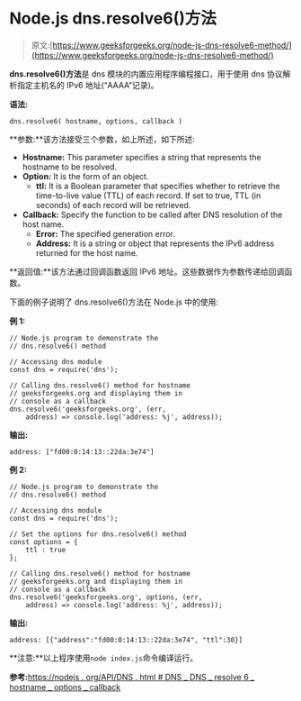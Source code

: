 # Node.js dns.resolve6()方法

> 原文:[https://www.geeksforgeeks.org/node-js-dns-resolve6-method/](https://www.geeksforgeeks.org/node-js-dns-resolve6-method/)

**dns.resolve6()方法**是 dns 模块的内置应用程序编程接口，用于使用 dns 协议解析指定主机名的 IPv6 地址(“AAAA”记录)。

**语法:**

```
dns.resolve6( hostname, options, callback )
```

**参数:**该方法接受三个参数，如上所述，如下所述:

*   **Hostname:** This parameter specifies a string that represents the hostname to be resolved.
*   **Option:** It is the form of an object.
    *   **ttl:** It is a Boolean parameter that specifies whether to retrieve the time-to-live value (TTL) of each record. If set to true, TTL (in seconds) of each record will be retrieved.
*   **Callback:** Specify the function to be called after DNS resolution of the host name.
    *   **Error:** The specified generation error.
    *   **Address:** It is a string or object that represents the IPv6 address returned for the host name.

**返回值:**该方法通过回调函数返回 IPv6 地址。这些数据作为参数传递给回调函数。

下面的例子说明了 dns.resolve6()方法在 Node.js 中的使用:

**例 1:**

```
// Node.js program to demonstrate the   
// dns.resolve6() method

// Accessing dns module
const dns = require('dns');

// Calling dns.resolve6() method for hostname
// geeksforgeeks.org and displaying them in
// console as a callback
dns.resolve6('geeksforgeeks.org', (err, 
    address) => console.log('address: %j', address));
```

**输出:**

```
address: ["fd00:0:14:13::22da:3e74"]

```

**例 2:**

```
// Node.js program to demonstrate the   
// dns.resolve6() method

// Accessing dns module
const dns = require('dns');

// Set the options for dns.resolve6() method
const options = {
    ttl : true
};

// Calling dns.resolve6() method for hostname
// geeksforgeeks.org and displaying them in
// console as a callback
dns.resolve6('geeksforgeeks.org', options, (err, 
    address) => console.log('address: %j', address));
```

**输出:**

```
address: [{"address":"fd00:0:14:13::22da:3e74", "ttl":30}]

```

**注意:**以上程序使用`node index.js`命令编译运行。

**参考:**[https://nodejs . org/API/DNS . html # DNS _ DNS _ resolve 6 _ hostname _ options _ callback](https://nodejs.org/api/dns.html#dns_dns_resolve6_hostname_options_callback)